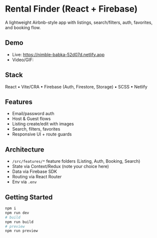 # Rental Finder (React + Firebase)

A lightweight Airbnb-style app with listings, search/filters, auth, favorites, and booking flow.

## Demo
- Live: <https://nimble-babka-52d07d.netlify.app>
- Video/GIF: <link>

## Stack
React • Vite/CRA • Firebase (Auth, Firestore, Storage) • SCSS • Netlify

## Features
- Email/password auth
- Host & Guest flows
- Listing create/edit with images
- Search, filters, favorites
- Responsive UI + route guards

## Architecture
- `/src/features/*` feature folders (Listing, Auth, Booking, Search)
- State via Context/Redux (note your choice here)
- Data via Firebase SDK
- Routing via React Router
- Env via `.env` 

## Getting Started
```bash
npm i
npm run dev
# build
npm run build
# preview
npm run preview
